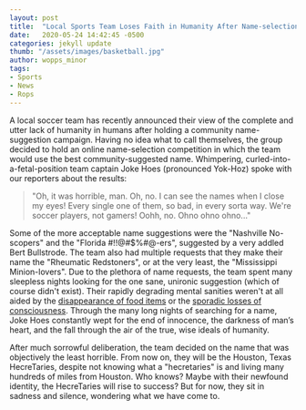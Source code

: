 ```yaml
---
layout: post
title:  "Local Sports Team Loses Faith in Humanity After Name-selection Competition"
date:   2020-05-24 14:42:45 -0500
categories: jekyll update
thumb: "/assets/images/basketball.jpg"
author: wopps_minor
tags:
- Sports
- News
- Rops
---
```


A local soccer team has recently announced their view of the complete and utter lack of humanity in humans after holding a community name-suggestion campaign. Having no idea what to call themselves, the group decided to hold an online name-selection competition in which the team would use the best community-suggested name. Whimpering, curled-into-a-fetal-position team captain Joke Hoes (pronounced Yok-Hoz) spoke with our reporters about the results:

> "Oh, it was horrible, man. Oh, no. I can see the names when I close my eyes! Every single one of them, so bad, in every sorta way. We're soccer players, not gamers! Oohh, no. Ohno ohno ohno..."
 
Some of the more acceptable name suggestions were the "Nashville No-scopers" and the "Florida #$!$!@#$%#@-ers", suggested by a very addled Bert Bullstrode. The team also had multiple requests that they make their name the "Rheumatic Redstoners", or at the very least, the "Mississippi Minion-lovers". Due to the plethora of name requests, the team spent many sleepless nights looking for the one sane, unironic suggestion (which of course didn't exist). Their rapidly degrading mental sanities weren't at all aided by the [disappearance of food items](https://hecrenews.github.io/jekyll/update/2020/05/23/massive-quantities-of-food-disappear-during-lunchtime.html) or the [sporadic losses of consciousness](https://hecrenews.github.io/jekyll/update/2020/05/23/billions-report-losing-consciousness-for-unknown-period-of-time-last-night.html). Through the many long nights of searching for a name, Joke Hoes constantly wept for the end of innocence, the darkness of man’s heart, and the fall through the air of the true, wise ideals of humanity.

After much sorrowful deliberation, the team decided on the name that was objectively the least horrible. From now on, they will be the Houston, Texas HecreTaries, despite not knowing what a "hecretaries" is and living many hundreds of miles from Houston. Who knows? Maybe with their newfound identity, the HecreTaries will rise to success? But for now, they sit in sadness and silence, wondering what we have come to.
